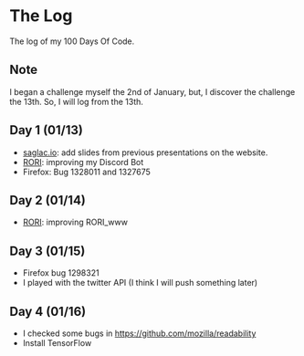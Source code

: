 # The Log

The log of my 100 Days Of Code.

## Note

I began a challenge myself the 2nd of January, but, I discover the challenge the 13th. So, I will log from the 13th.

## Day 1 (01/13)

+ [saglac.io](http://saglac.io/): add slides from previous presentations on the website.
+ [RORI](https://github.com/AmarOk1412/rori): improving my Discord Bot
+ Firefox: Bug 1328011 and 1327675

## Day 2 (01/14)

+ [RORI](https://github.com/AmarOk1412/rori): improving RORI_www

## Day 3 (01/15)

+ Firefox bug 1298321
+ I played with the twitter API (I think I will push something later)

## Day 4 (01/16)

+ I checked some bugs in https://github.com/mozilla/readability
+ Install TensorFlow
